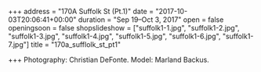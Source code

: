 +++
address = "170A Suffolk St (Pt.1)"
date = "2017-10-03T20:06:41+00:00"
duration = "Sep 19–Oct 3, 2017"
open = false
openingsoon = false
shopslideshow = ["suffolk1-1.jpg", "suffolk1-2.jpg", "suffolk1-3.jpg", "suffolk1-4.jpg", "suffolk1-5.jpg", "suffolk1-6.jpg", "suffolk1-7.jpg"]
title = "170a_sufflolk_st_pt1"

+++
Photography: Christian DeFonte. Model: Marland Backus.